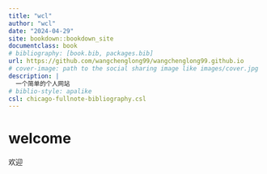 ```yaml
--- 
title: "wcl"
author: "wcl"
date: "2024-04-29"
site: bookdown::bookdown_site
documentclass: book
# bibliography: [book.bib, packages.bib]
url: https://github.com/wangchenglong99/wangchenglong99.github.io
# cover-image: path to the social sharing image like images/cover.jpg
description: |
  一个简单的个人网站
# biblio-style: apalike
csl: chicago-fullnote-bibliography.csl
---
```


# welcome

欢迎



